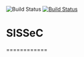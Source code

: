 ![Build Status](https://github.com/philipempl/SISSeC/workflows/SISSeC%20CI/badge.svg)
[![Build Status](https://travis-ci.com/philipempl/SISSeC.svg?token=WsqB8nVPExAuKddUKbFS&branch=master)](https://travis-ci.com/philipempl/SISSeC)

# SISSeC
============

